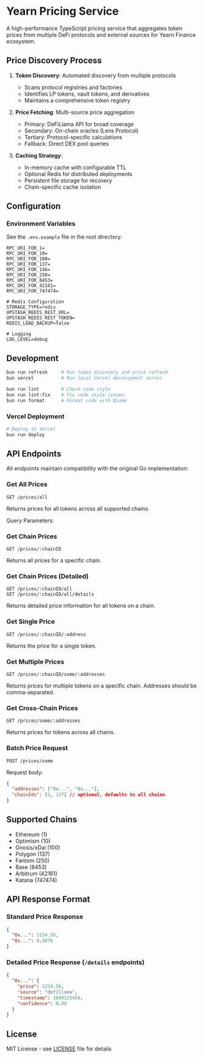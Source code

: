 # Yearn Pricing Service

A high-performance TypeScript pricing service that aggregates token prices from multiple DeFi protocols and external sources for Yearn Finance ecosystem.

## Price Discovery Process

1. **Token Discovery**: Automated discovery from multiple protocols
   - Scans protocol registries and factories
   - Identifies LP tokens, vault tokens, and derivatives
   - Maintains a comprehensive token registry

2. **Price Fetching**: Multi-source price aggregation
   - Primary: DeFiLlama API for broad coverage
   - Secondary: On-chain oracles (Lens Protocol)
   - Tertiary: Protocol-specific calculations
   - Fallback: Direct DEX pool queries

3. **Caching Strategy**:
   - In-memory cache with configurable TTL
   - Optional Redis for distributed deployments
   - Persistent file storage for recovery
   - Chain-specific cache isolation

## Configuration

### Environment Variables

See the `.env.example` file in the root directory:

```env
RPC_URI_FOR_1=
RPC_URI_FOR_10=
RPC_URI_FOR_100=
RPC_URI_FOR_137=
RPC_URI_FOR_146=
RPC_URI_FOR_250=
RPC_URI_FOR_8453=
RPC_URI_FOR_42161=
RPC_URI_FOR_747474=

# Redis Configuration
STORAGE_TYPE=redis
UPSTASH_REDIS_REST_URL=
UPSTASH_REDIS_REST_TOKEN=
REDIS_LOAD_BACKUP=false

# Logging
LOG_LEVEL=debug
```

## Development

```bash
bun run refresh     # Run token discovery and price refresh
bun vercel          # Run local Vercel development server

bun run lint        # Check code style
bun run lint:fix    # Fix code style issues
bun run format      # Format code with Biome
```

### Vercel Deployment

```bash
# Deploy to Vercel
bun run deploy
```

## API Endpoints

All endpoints maintain compatibility with the original Go implementation:

### Get All Prices

```
GET /prices/all
```

Returns prices for all tokens across all supported chains.

Query Parameters:

### Get Chain Prices

```
GET /prices/:chainID
```

Returns all prices for a specific chain.

### Get Chain Prices (Detailed)

```
GET /prices/:chainID/all
GET /prices/:chainID/all/details
```

Returns detailed price information for all tokens on a chain.

### Get Single Price

```
GET /prices/:chainID/:address
```

Returns the price for a single token.

### Get Multiple Prices

```
GET /prices/:chainID/some/:addresses
```

Returns prices for multiple tokens on a specific chain.
Addresses should be comma-separated.

### Get Cross-Chain Prices

```
GET /prices/some/:addresses
```

Returns prices for tokens across all chains.

### Batch Price Request

```
POST /prices/some
```

Request body:

```json
{
  "addresses": ["0x...", "0x..."],
  "chainIds": [1, 137] // optional, defaults to all chains
}
```

## Supported Chains

- Ethereum (1)
- Optimism (10)
- Gnosis/xDai (100)
- Polygon (137)
- Fantom (250)
- Base (8453)
- Arbitrum (42161)
- Katana (747474)

## API Response Format

### Standard Price Response

```json
{
  "0x...": 1234.56,
  "0x...": 0.9876
}
```

### Detailed Price Response (`/details` endpoints)

```json
{
  "0x...": {
    "price": 1234.56,
    "source": "defillama",
    "timestamp": 1699123456,
    "confidence": 0.99
  }
}
```

## License

MIT License - see [LICENSE](LICENSE) file for details
